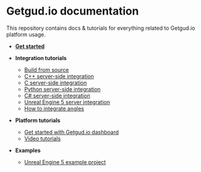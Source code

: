 # Getgud.io documentation

This repository contains docs & tutorials for everything related to Getgud.io platform usage.


- <b>[Get started](https://github.com/getgud-io/getgud-docs/blob/main/get-started.md)</b>
- <b>Integration tutorials</b>
  * [Build from source](https://github.com/getgud-io/getgud-docs/blob/main/Integrations/cpp-build-instructions.md)
  * [C++ server-side integration](https://github.com/getgud-io/getgud-docs/blob/main/Integrations/C%2B%2B/cpp-integration.md)
  * [C server-side integration](https://github.com/getgud-io/getgud-docs/blob/main/Integrations/C/c-integration.md)
  * [Python server-side integration](https://github.com/getgud-io/getgud-docs/blob/main/Integrations/Python/python-integration.md)
  * [C# server-side integration](https://github.com/getgud-io/getgud-docs/blob/main/Integrations/C%23/csharp-integration.md)
  * [Unreal Engine 5 server integration](https://github.com/getgud-io/getgud-docs/blob/main/Integrations/Unreal%20Engine/unreal-engine-5-integration.md)
  * [How to integrate angles](https://github.com/getgud-io/getgud-docs/blob/main/Integrations/getgud-sdk-angles-tutorial.md)
    
- <b>Platform tutorials</b>
  * [Get started with Getgud.io dashboard](https://github.com/getgud-io/getgud-docs/blob/main/Platform/get-started-with-dashboard.md)
  * [Video tutorials](https://www.youtube.com/playlist?list=PLMIGIFMfKUAv4AQHvnv4PzSvmd9dsYk0p)
 
- <b> Examples </b>
  * [Unreal Engine 5 example project](https://github.com/getgud-io/getgud-unreal-engine-5-example) 

